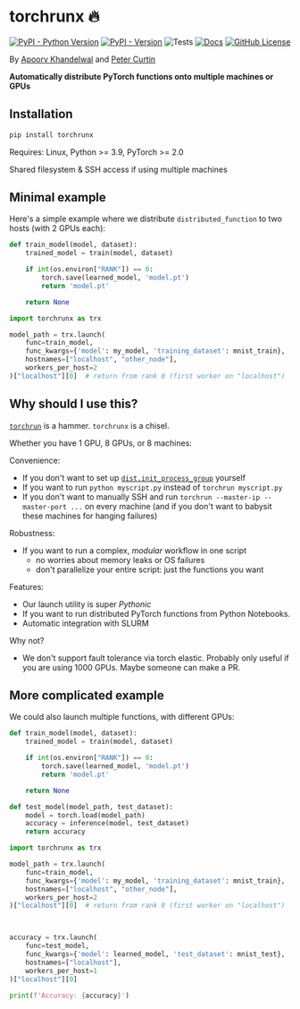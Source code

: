# torchrunx 🔥

[![PyPI - Python Version](https://img.shields.io/pypi/pyversions/torchrunx)](https://github.com/apoorvkh/torchrunx/blob/main/pyproject.toml)
[![PyPI - Version](https://img.shields.io/pypi/v/torchrunx)](https://pypi.org/project/torchrunx/)
![Tests](https://img.shields.io/github/actions/workflow/status/apoorvkh/torchrunx/.github%2Fworkflows%2Fmain.yml)
[![Docs](https://readthedocs.org/projects/torchrunx/badge/?version=stable)](https://torchrunx.readthedocs.io)
[![GitHub License](https://img.shields.io/github/license/apoorvkh/torchrunx)](https://github.com/apoorvkh/torchrunx/blob/main/LICENSE)

By [Apoorv Khandelwal](http://apoorvkh.com) and [Peter Curtin](https://github.com/pmcurtin)

**Automatically distribute PyTorch functions onto multiple machines or GPUs**

## Installation

```bash
pip install torchrunx
```

Requires: Linux, Python >= 3.9, PyTorch >= 2.0

Shared filesystem & SSH access if using multiple machines

## Minimal example

Here's a simple example where we distribute `distributed_function` to two hosts (with 2 GPUs each):

```python
def train_model(model, dataset):
    trained_model = train(model, dataset)

    if int(os.environ["RANK"]) == 0:
        torch.save(learned_model, 'model.pt')
        return 'model.pt'

    return None
```

```python
import torchrunx as trx

model_path = trx.launch(
    func=train_model,
    func_kwargs={'model': my_model, 'training_dataset': mnist_train},
    hostnames=["localhost", "other_node"],
    workers_per_host=2
)["localhost"][0]  # return from rank 0 (first worker on "localhost")
```

## Why should I use this?

[`torchrun`](https://pytorch.org/docs/stable/elastic/run.html) is a hammer. `torchrunx` is a chisel.

Whether you have 1 GPU, 8 GPUs, or 8 machines:

Convenience:

- If you don't want to set up [`dist.init_process_group`](https://pytorch.org/docs/stable/distributed.html#torch.distributed.init_process_group) yourself
- If you want to run `python myscript.py` instead of `torchrun myscript.py`
- If you don't want to manually SSH and run `torchrun --master-ip --master-port ...` on every machine (and if you don't want to babysit these machines for hanging failures)

Robustness:

- If you want to run a complex, _modular_ workflow in one script
  - no worries about memory leaks or OS failures
  - don't parallelize your entire script: just the functions you want

Features:

- Our launch utility is super _Pythonic_
- If you want to run distributed PyTorch functions from Python Notebooks.
- Automatic integration with SLURM

Why not?

- We don't support fault tolerance via torch elastic. Probably only useful if you are using 1000 GPUs. Maybe someone can make a PR.

## More complicated example

We could also launch multiple functions, with different GPUs:

```python
def train_model(model, dataset):
    trained_model = train(model, dataset)

    if int(os.environ["RANK"]) == 0:
        torch.save(learned_model, 'model.pt')
        return 'model.pt'

    return None

def test_model(model_path, test_dataset):
    model = torch.load(model_path)
    accuracy = inference(model, test_dataset)
    return accuracy
```

```python
import torchrunx as trx

model_path = trx.launch(
    func=train_model,
    func_kwargs={'model': my_model, 'training_dataset': mnist_train},
    hostnames=["localhost", "other_node"],
    workers_per_host=2
)["localhost"][0]  # return from rank 0 (first worker on "localhost")



accuracy = trx.launch(
    func=test_model,
    func_kwargs={'model': learned_model, 'test_dataset': mnist_test},
    hostnames=["localhost"],
    workers_per_host=1
)["localhost"][0]

print(f'Accuracy: {accuracy}')
```
